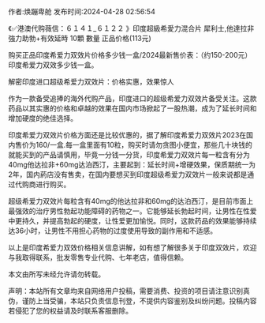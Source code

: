 <p>作者:焕蹦卑舱 发布时间:2024-04-28 02:56:54</p>
<p>《✅港澳代购薇信：６１４１_６１２２ 》印度超級希愛力混合片 犀利士,他達拉非 強力助勃+有效延時 10顆 數量 正品价格(113元) </p>
									<p>购买正品印度希爱力双效片价格多少钱一盒/2024最新售价表：（约150-200元）印度希爱力双效多少钱一盒。</p><p>解密印度进口超级希爱力双效片：价格实惠，效果惊人</p><p>作为一款备受追捧的海外代购产品，印度进口的超级希爱力双效片备受关注。这款药品以其实惠的价格和卓越的效果在国内市场掀起了一股热潮，成为了延长时间和增加硬度的绝佳选择。</p><p></p><p>印度希爱力双效片价格方面还是比较优惠的，据了解印度希爱力双效片2023在国内售价为160/一盒.每一盒里面有10粒，购买时请勿贪图小便宜，那些几十块钱的就能买到的产品请慎用，毕竟一分钱一分货，印度希爱力双效片每一粒含有分为40mg他达拉非+60mg达泊西汀，主要起到：延长时间+增硬效果，保质期统一为2年，国内葯店没有售卖，在国内要想买到印度超级希爱力双效片一般来说都是通过代购商进行购买。</p><p>超级希爱力双效片每粒含有40mg的他达拉非和60mg的达泊西汀，是目前市面上最强效的治疗男性勃起功能障碍的药物之一。它能够延长勃起时间，让男性在性爱中更持久，并提高勃起的硬度，让性爱更加愉悦。同时，这款药品的效果能够持续达36小时，让男性不用担心药物的过度使用导致的副作用和不适感。</p><p>以上是印度希爱力双效价格相关信息讲解，如有想了解很多关于印度双效片，欢迎与我取得联系，批发零售专业代购、七年老店，值得信赖。</p><p>本文由所写未经允许请勿转载。</p>				声明：本站所有文章均来自网络用户投稿，需要消费、投资的项目请注意识别真伪，谨防上当受骗，本站只负责信息刊登，不提供内容鉴别及纠纷问题。投稿内容若侵犯了您的权益请及时联系客服删除。				
